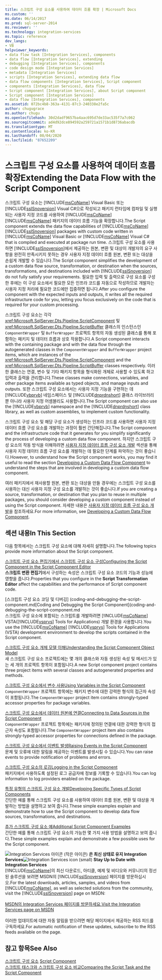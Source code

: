 ```yaml
---
title: 스크립트 구성 요소를 사용하여 데이터 흐름 확장 | Microsoft Docs
ms.custom: ''
ms.date: 06/14/2017
ms.prod: sql-server-2014
ms.reviewer: ''
ms.technology: integration-services
ms.topic: reference
dev_langs:
- VB
helpviewer_keywords:
- data flow task [Integration Services], components
- data flow [Integration Services], extending
- debugging [Integration Services], components
- code design mode [Integration Services]
- metadata [Integration Services]
- scripts [Integration Services], extending data flow
- data flow components [Integration Services], Script component
- components [Integration Services], data flow
- Script component [Integration Services], about Script component
- Script component [Integration Services]
- data flow [Integration Services], components
ms.assetid: 072bc4b8-363a-4131-87c3-240338e2fa5c
author: chugugrace
ms.author: chugu
ms.openlocfilehash: 30d2dadf9657ba4aac695d7de33ac535f7a7c062
ms.sourcegitcommit: ad4d92dce894592a259721a1571b1d8736abacdb
ms.translationtype: MT
ms.contentlocale: ko-KR
ms.lasthandoff: 08/04/2020
ms.locfileid: "87652209"
---
```

# <a name="extending-the-data-flow-with-the-script-component"></a><span data-ttu-id="e1f67-102">스크립트 구성 요소를 사용하여 데이터 흐름 확장</span><span class="sxs-lookup"><span data-stu-id="e1f67-102">Extending the Data Flow with the Script Component</span></span>
  <span data-ttu-id="e1f67-103">스크립트 구성 요소는 [!INCLUDE[msCoName](../../../includes/msconame-md.md)] Visual Basic 또는 [!INCLUDE[ssISnoversion](../../../includes/ssisnoversion-md.md)] Visual C#으로 작성되고 패키지 런타임에 컴파일 및 실행되는 사용자 지정 코드를 사용하여 [!INCLUDE[msCoName](../../../includes/msconame-md.md)] [!INCLUDE[msCoName](../../../includes/msconame-md.md)] 패키지의 데이터 흐름 기능을 확장합니다.</span><span class="sxs-lookup"><span data-stu-id="e1f67-103">The Script component extends the data flow capabilities of [!INCLUDE[msCoName](../../../includes/msconame-md.md)] [!INCLUDE[ssISnoversion](../../../includes/ssisnoversion-md.md)] packages with custom code written in [!INCLUDE[msCoName](../../../includes/msconame-md.md)] Visual Basic or [!INCLUDE[msCoName](../../../includes/msconame-md.md)] Visual C# that is compiled and executed at package run time.</span></span> <span data-ttu-id="e1f67-104">스크립트 구성 요소를 사용하면 [!INCLUDE[ssISnoversion](../../../includes/ssisnoversion-md.md)]에서 제공하는 원본, 변환 및 대상이 개발자의 요구 사항을 완전히 만족시키지 못하는 경우 사용자 지정 데이터 흐름 원본, 변환 또는 대상을 손쉽게 개발할 수 있습니다.</span><span class="sxs-lookup"><span data-stu-id="e1f67-104">The Script component simplifies the development of a custom data flow source, transformation, or destination when the sources, transformations, and destinations included with [!INCLUDE[ssISnoversion](../../../includes/ssisnoversion-md.md)] do not fully satisfy your requirements.</span></span> <span data-ttu-id="e1f67-105">필요한 입력 및 출력으로 구성 요소를 구성한 후에는 이 구성 요소에서 필요한 모든 인프라 코드를 자동으로 작성하므로 개발자는 사용자 지정 처리에 필요한 코드에만 집중하면 됩니다.</span><span class="sxs-lookup"><span data-stu-id="e1f67-105">After you configure the component with the expected inputs and outputs, it writes all the required infrastructure code for you, letting you focus exclusively on the code that is required for your custom processing.</span></span>  
  
 <span data-ttu-id="e1f67-106">스크립트 구성 요소는 각각 <xref:Microsoft.SqlServer.Dts.Pipeline.ScriptComponent> 및 <xref:Microsoft.SqlServer.Dts.Pipeline.ScriptBuffer> 클래스의 인스턴스인 `ComponentWrapper` 및 `BufferWrapper` 프로젝트 항목의 자동 생성된 클래스를 통해 포함하는 패키지 및 데이터 흐름과 상호 작용합니다.</span><span class="sxs-lookup"><span data-stu-id="e1f67-106">A Script component interacts with the containing package and with the data flow through the autogenerated classes in the `ComponentWrapper` and `BufferWrapper` project items, which are instances of the <xref:Microsoft.SqlServer.Dts.Pipeline.ScriptComponent> and the <xref:Microsoft.SqlServer.Dts.Pipeline.ScriptBuffer> classes respectively.</span></span> <span data-ttu-id="e1f67-107">이러한 클래스는 연결, 변수 및 기타 패키지 항목을 형식화된 개체로 사용할 수 있도록 하고 입력과 출력을 관리합니다.</span><span class="sxs-lookup"><span data-stu-id="e1f67-107">These classes make connections, variables, and other package items available as typed objects, and manage inputs and outputs.</span></span> <span data-ttu-id="e1f67-108">또한 스크립트 구성 요소에서는 사용자 지정 기능을 구현하는 데 [!INCLUDE[vbprvb](../../../includes/vbprvb-md.md)] 네임스페이스 및 [!INCLUDE[dnprdnshort](../../../includes/dnprdnshort-md.md)] 클래스 라이브러리뿐 아니라 사용자 지정 어셈블리도 사용합니다.</span><span class="sxs-lookup"><span data-stu-id="e1f67-108">The Script component can also use the [!INCLUDE[vbprvb](../../../includes/vbprvb-md.md)] namespace and the [!INCLUDE[dnprdnshort](../../../includes/dnprdnshort-md.md)] class library, as well as custom assemblies, to implement custom functionality.</span></span>  
  
 <span data-ttu-id="e1f67-109">스크립트 구성 요소 및 해당 구성 요소가 생성하는 인프라 코드를 사용하면 사용자 지정 데이터 흐름 구성 요소를 개발하는 과정이 훨씬 간단해집니다.</span><span class="sxs-lookup"><span data-stu-id="e1f67-109">The Script component and the infrastructure code that it generates for you simplify significantly the process of developing a custom data flow component.</span></span> <span data-ttu-id="e1f67-110">하지만 스크립트 구성 요소의 작동 방식을 이해하려면 [사용자 지정 데이터 흐름 구성 요소 개발](../../extending-packages-custom-objects/data-flow/developing-a-custom-data-flow-component.md) 섹션을 통해 사용자 지정 데이터 흐름 구성 요소를 개발하는 데 필요한 단계를 파악하는 것이 좋습니다.</span><span class="sxs-lookup"><span data-stu-id="e1f67-110">However, to understand how the Script component works, you may find it useful to read the section [Developing a Custom Data Flow Component](../../extending-packages-custom-objects/data-flow/developing-a-custom-data-flow-component.md) to understand the steps that are involved in developing a custom data flow component.</span></span>  
  
 <span data-ttu-id="e1f67-111">여러 패키지에서 재사용할 원본, 변환 또는 대상을 만들 경우에는 스크립트 구성 요소를 사용하는 대신 사용자 지정 구성 요소를 개발하는 것이 좋습니다.</span><span class="sxs-lookup"><span data-stu-id="e1f67-111">If you are creating a source, transformation, or destination that you plan to reuse in multiple packages, you should consider developing a custom component instead of using the Script component.</span></span> <span data-ttu-id="e1f67-112">자세한 내용은 [사용자 지정 데이터 흐름 구성 요소 개발](../../extending-packages-custom-objects/data-flow/developing-a-custom-data-flow-component.md)을 참조하세요.</span><span class="sxs-lookup"><span data-stu-id="e1f67-112">For more information, see [Developing a Custom Data Flow Component](../../extending-packages-custom-objects/data-flow/developing-a-custom-data-flow-component.md).</span></span>  
  
## <a name="in-this-section"></a><span data-ttu-id="e1f67-113">섹션 내용</span><span class="sxs-lookup"><span data-stu-id="e1f67-113">In This Section</span></span>  
 <span data-ttu-id="e1f67-114">다음 항목에서는 스크립트 구성 요소에 대해 자세히 설명합니다.</span><span class="sxs-lookup"><span data-stu-id="e1f67-114">The following topics provide more information about the Script component.</span></span>  
  
 [<span data-ttu-id="e1f67-115">스크립트 구성 요소 편집기에서 스크립트 구성 요소 구성</span><span class="sxs-lookup"><span data-stu-id="e1f67-115">Configuring the Script Component in the Script Component Editor</span></span>](configuring-the-script-component-in-the-script-component-editor.md)  
 <span data-ttu-id="e1f67-116">**스크립트 변환 편집기**에서 구성하는 속성은 스크립트 구성 요소 코드의 기능과 성능에 영향을 줍니다.</span><span class="sxs-lookup"><span data-stu-id="e1f67-116">Properties that you configure in the **Script Transformation Editor** affect the capabilities and the performance of Script component code.</span></span>  
  
 <span data-ttu-id="e1f67-117">[스크립트 구성 요소 코딩 및 디버깅] (coding-and-debugging-the-script-component.md</span><span class="sxs-lookup"><span data-stu-id="e1f67-117">[Coding and Debugging the Script Component](coding-and-debugging-the-script-component.md</span></span>  
 <span data-ttu-id="e1f67-118">스크립트 구성 요소에 포함되는 스크립트를 개발하려면 [!INCLUDE[msCoName](../../../includes/msconame-md.md)] VSTA([!INCLUDE[vsprvs](../../../includes/vsprvs-md.md)] Tools for Applications) 개발 환경을 사용합니다.</span><span class="sxs-lookup"><span data-stu-id="e1f67-118">You use the [!INCLUDE[msCoName](../../../includes/msconame-md.md)] [!INCLUDE[vsprvs](../../../includes/vsprvs-md.md)] Tools for Applications (VSTA) development environment to develop the scripts contained in the Script component.</span></span>  
  
 [<span data-ttu-id="e1f67-119">스크립트 구성 요소 개체 모델 이해</span><span class="sxs-lookup"><span data-stu-id="e1f67-119">Understanding the Script Component Object Model</span></span>](understanding-the-script-component-object-model.md)  
 <span data-ttu-id="e1f67-120">새 스크립트 구성 요소 프로젝트에는 몇 개의 클래스와 자동 생성된 속성 및 메서드가 있는 세 개의 프로젝트 항목이 포함됩니다.</span><span class="sxs-lookup"><span data-stu-id="e1f67-120">A new Script component project contains three project items with several classes and autogenerated properties and methods.</span></span>  
  
 [<span data-ttu-id="e1f67-121">스크립트 구성 요소에서 변수 사용</span><span class="sxs-lookup"><span data-stu-id="e1f67-121">Using Variables in the Script Component</span></span>](using-variables-in-the-script-component.md)  
 <span data-ttu-id="e1f67-122">`ComponentWrapper` 프로젝트 항목에는 패키지 변수에 대한 강력한 형식의 접근자 속성이 포함됩니다.</span><span class="sxs-lookup"><span data-stu-id="e1f67-122">The `ComponentWrapper` project item contains strongly-typed accessor properties for package variables.</span></span>  
  
 [<span data-ttu-id="e1f67-123">스크립트 구성 요소에서 데이터 원본에 연결</span><span class="sxs-lookup"><span data-stu-id="e1f67-123">Connecting to Data Sources in the Script Component</span></span>](connecting-to-data-sources-in-the-script-component.md)  
 <span data-ttu-id="e1f67-124">`ComponentWrapper` 프로젝트 항목에는 패키지에 정의된 연결에 대한 강력한 형식의 접근자 속성도 포함됩니다.</span><span class="sxs-lookup"><span data-stu-id="e1f67-124">The `ComponentWrapper` project item also contains strongly-typed accessor properties for connections defined in the package.</span></span>  
  
 [<span data-ttu-id="e1f67-125">스크립트 구성 요소에서 이벤트 발생</span><span class="sxs-lookup"><span data-stu-id="e1f67-125">Raising Events in the Script Component</span></span>](raising-events-in-the-script-component.md)  
 <span data-ttu-id="e1f67-126">문제 및 오류에 대한 알림을 제공하는 이벤트를 발생시킬 수 있습니다.</span><span class="sxs-lookup"><span data-stu-id="e1f67-126">You can raise events to provide notification of problems and errors.</span></span>  
  
 [<span data-ttu-id="e1f67-127">스크립트 구성 요소의 로깅</span><span class="sxs-lookup"><span data-stu-id="e1f67-127">Logging in the Script Component</span></span>](logging-in-the-script-component.md)  
 <span data-ttu-id="e1f67-128">패키지에서 사용하도록 설정된 로그 공급자에 정보를 기록할 수 있습니다.</span><span class="sxs-lookup"><span data-stu-id="e1f67-128">You can log information to log providers enabled on the package.</span></span>  
  
 [<span data-ttu-id="e1f67-129">특정 유형의 스크립트 구성 요소 개발</span><span class="sxs-lookup"><span data-stu-id="e1f67-129">Developing Specific Types of Script Components</span></span>](../../extending-packages-scripting-data-flow-script-component-types/developing-specific-types-of-script-components.md)  
 <span data-ttu-id="e1f67-130">간단한 예를 통해 스크립트 구성 요소를 사용하여 데이터 흐름 원본, 변환 및 대상을 개발하는 방법을 설명하고 보여 줍니다.</span><span class="sxs-lookup"><span data-stu-id="e1f67-130">These simple examples explain and demonstrate how to use the Script component to develop data flow sources, transformations, and destinations.</span></span>  
  
 [<span data-ttu-id="e1f67-131">추가 스크립트 구성 요소 예</span><span class="sxs-lookup"><span data-stu-id="e1f67-131">Additional Script Component Examples</span></span>](../../extending-packages-scripting-data-flow-script-component-examples/additional-script-component-examples.md)  
 <span data-ttu-id="e1f67-132">간단한 예를 통해 스크립트 구성 요소의 가능한 몇 가지 사용 방법을 설명하고 보여 줍니다.</span><span class="sxs-lookup"><span data-stu-id="e1f67-132">These simple examples explain and demonstrate a few possible uses for the Script component.</span></span>  
  
<span data-ttu-id="e1f67-133">![Integration Services 아이콘 (작은 아이콘)](../../media/dts-16.gif "Integration Services 아이콘(작은 아이콘)")  **은 최신 상태로 유지 Integration Services**</span><span class="sxs-lookup"><span data-stu-id="e1f67-133">![Integration Services icon (small)](../../media/dts-16.gif "Integration Services icon (small)")  **Stay Up to Date with Integration Services**</span></span><br /> <span data-ttu-id="e1f67-134">[!INCLUDE[msCoName](../../../includes/msconame-md.md)]의 최신 다운로드, 아티클, 예제 및 비디오와 커뮤니티의 정선된 솔루션을 보려면 MSDN의 [!INCLUDE[ssISnoversion](../../../includes/ssisnoversion-md.md)] 페이지를 방문하십시오.</span><span class="sxs-lookup"><span data-stu-id="e1f67-134">For the latest downloads, articles, samples, and videos from [!INCLUDE[msCoName](../../../includes/msconame-md.md)], as well as selected solutions from the community, visit the [!INCLUDE[ssISnoversion](../../../includes/ssisnoversion-md.md)] page on MSDN:</span></span><br /><br /> [<span data-ttu-id="e1f67-135">MSDN의 Integration Services 페이지를 방문하세요.</span><span class="sxs-lookup"><span data-stu-id="e1f67-135">Visit the Integration Services page on MSDN</span></span>](https://go.microsoft.com/fwlink/?LinkId=136655)<br /><br /> <span data-ttu-id="e1f67-136">이러한 업데이트에 대한 자동 알림을 받으려면 해당 페이지에서 제공하는 RSS 피드를 구독하세요.</span><span class="sxs-lookup"><span data-stu-id="e1f67-136">For automatic notification of these updates, subscribe to the RSS feeds available on the page.</span></span>  
  
## <a name="see-also"></a><span data-ttu-id="e1f67-137">참고 항목</span><span class="sxs-lookup"><span data-stu-id="e1f67-137">See Also</span></span>  
 <span data-ttu-id="e1f67-138">[스크립트 구성 요소](../../data-flow/transformations/script-component.md) </span><span class="sxs-lookup"><span data-stu-id="e1f67-138">[Script Component](../../data-flow/transformations/script-component.md) </span></span>  
 [<span data-ttu-id="e1f67-139">스크립트 태스크와 스크립트 구성 요소 비교</span><span class="sxs-lookup"><span data-stu-id="e1f67-139">Comparing the Script Task and the Script Component</span></span>](../comparing-the-script-task-and-the-script-component.md)  
  
  
